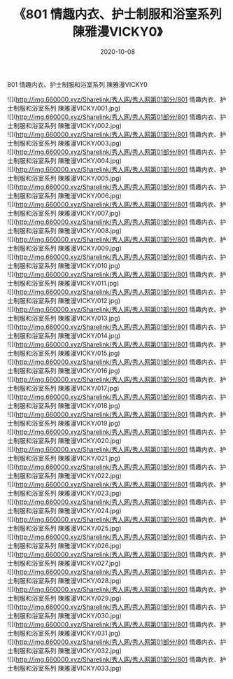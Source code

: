 ﻿---
layout: post
title:  《801 情趣内衣、护士制服和浴室系列 陳雅漫VICKY0》
date:   2020-10-08
img: http://img.660000.xyz/Sharelink/秀人网/秀人网第01部分/801 情趣内衣、护士制服和浴室系列 陳雅漫VICKY0/000.jpg
categories: [美女, 清纯, 唯美]
---

801 情趣内衣、护士制服和浴室系列 陳雅漫VICKY0

  ![](http://img.660000.xyz/Sharelink/秀人网/秀人网第01部分/801 情趣内衣、护士制服和浴室系列 陳雅漫VICKY/001.jpg) <br> ![](http://img.660000.xyz/Sharelink/秀人网/秀人网第01部分/801 情趣内衣、护士制服和浴室系列 陳雅漫VICKY/002.jpg) <br> ![](http://img.660000.xyz/Sharelink/秀人网/秀人网第01部分/801 情趣内衣、护士制服和浴室系列 陳雅漫VICKY/003.jpg) <br> ![](http://img.660000.xyz/Sharelink/秀人网/秀人网第01部分/801 情趣内衣、护士制服和浴室系列 陳雅漫VICKY/004.jpg) <br> ![](http://img.660000.xyz/Sharelink/秀人网/秀人网第01部分/801 情趣内衣、护士制服和浴室系列 陳雅漫VICKY/005.jpg) <br> ![](http://img.660000.xyz/Sharelink/秀人网/秀人网第01部分/801 情趣内衣、护士制服和浴室系列 陳雅漫VICKY/006.jpg) <br> ![](http://img.660000.xyz/Sharelink/秀人网/秀人网第01部分/801 情趣内衣、护士制服和浴室系列 陳雅漫VICKY/007.jpg) <br> ![](http://img.660000.xyz/Sharelink/秀人网/秀人网第01部分/801 情趣内衣、护士制服和浴室系列 陳雅漫VICKY/008.jpg) <br> ![](http://img.660000.xyz/Sharelink/秀人网/秀人网第01部分/801 情趣内衣、护士制服和浴室系列 陳雅漫VICKY/009.jpg) <br> ![](http://img.660000.xyz/Sharelink/秀人网/秀人网第01部分/801 情趣内衣、护士制服和浴室系列 陳雅漫VICKY/010.jpg) <br> ![](http://img.660000.xyz/Sharelink/秀人网/秀人网第01部分/801 情趣内衣、护士制服和浴室系列 陳雅漫VICKY/011.jpg) <br> ![](http://img.660000.xyz/Sharelink/秀人网/秀人网第01部分/801 情趣内衣、护士制服和浴室系列 陳雅漫VICKY/012.jpg) <br> ![](http://img.660000.xyz/Sharelink/秀人网/秀人网第01部分/801 情趣内衣、护士制服和浴室系列 陳雅漫VICKY/013.jpg) <br> ![](http://img.660000.xyz/Sharelink/秀人网/秀人网第01部分/801 情趣内衣、护士制服和浴室系列 陳雅漫VICKY/014.jpg) <br> ![](http://img.660000.xyz/Sharelink/秀人网/秀人网第01部分/801 情趣内衣、护士制服和浴室系列 陳雅漫VICKY/015.jpg) <br> ![](http://img.660000.xyz/Sharelink/秀人网/秀人网第01部分/801 情趣内衣、护士制服和浴室系列 陳雅漫VICKY/016.jpg) <br> ![](http://img.660000.xyz/Sharelink/秀人网/秀人网第01部分/801 情趣内衣、护士制服和浴室系列 陳雅漫VICKY/017.jpg) <br> ![](http://img.660000.xyz/Sharelink/秀人网/秀人网第01部分/801 情趣内衣、护士制服和浴室系列 陳雅漫VICKY/018.jpg) <br> ![](http://img.660000.xyz/Sharelink/秀人网/秀人网第01部分/801 情趣内衣、护士制服和浴室系列 陳雅漫VICKY/019.jpg) <br> ![](http://img.660000.xyz/Sharelink/秀人网/秀人网第01部分/801 情趣内衣、护士制服和浴室系列 陳雅漫VICKY/020.jpg) <br> ![](http://img.660000.xyz/Sharelink/秀人网/秀人网第01部分/801 情趣内衣、护士制服和浴室系列 陳雅漫VICKY/021.jpg) <br> ![](http://img.660000.xyz/Sharelink/秀人网/秀人网第01部分/801 情趣内衣、护士制服和浴室系列 陳雅漫VICKY/022.jpg) <br> ![](http://img.660000.xyz/Sharelink/秀人网/秀人网第01部分/801 情趣内衣、护士制服和浴室系列 陳雅漫VICKY/023.jpg) <br> ![](http://img.660000.xyz/Sharelink/秀人网/秀人网第01部分/801 情趣内衣、护士制服和浴室系列 陳雅漫VICKY/024.jpg) <br> ![](http://img.660000.xyz/Sharelink/秀人网/秀人网第01部分/801 情趣内衣、护士制服和浴室系列 陳雅漫VICKY/025.jpg) <br> ![](http://img.660000.xyz/Sharelink/秀人网/秀人网第01部分/801 情趣内衣、护士制服和浴室系列 陳雅漫VICKY/026.jpg) <br> ![](http://img.660000.xyz/Sharelink/秀人网/秀人网第01部分/801 情趣内衣、护士制服和浴室系列 陳雅漫VICKY/027.jpg) <br> ![](http://img.660000.xyz/Sharelink/秀人网/秀人网第01部分/801 情趣内衣、护士制服和浴室系列 陳雅漫VICKY/028.jpg) <br> ![](http://img.660000.xyz/Sharelink/秀人网/秀人网第01部分/801 情趣内衣、护士制服和浴室系列 陳雅漫VICKY/029.jpg) <br> ![](http://img.660000.xyz/Sharelink/秀人网/秀人网第01部分/801 情趣内衣、护士制服和浴室系列 陳雅漫VICKY/030.jpg) <br> ![](http://img.660000.xyz/Sharelink/秀人网/秀人网第01部分/801 情趣内衣、护士制服和浴室系列 陳雅漫VICKY/031.jpg) <br> ![](http://img.660000.xyz/Sharelink/秀人网/秀人网第01部分/801 情趣内衣、护士制服和浴室系列 陳雅漫VICKY/032.jpg) <br> ![](http://img.660000.xyz/Sharelink/秀人网/秀人网第01部分/801 情趣内衣、护士制服和浴室系列 陳雅漫VICKY/033.jpg) <br>